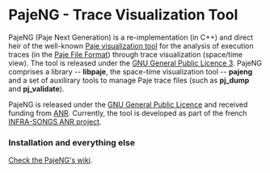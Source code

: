 PajeNG - Trace Visualization Tool
==================================

PajeNG (Paje Next Generation) is a re-implementation (in C++) and
direct heir of the well-known [Paje visualization
tool](http://paje.sf.net) for the analysis of execution traces (in the
[Paje File
Format](http://paje.sourceforge.net/download/publication/lang-paje.pdf))
through trace visualization (space/time view).  The tool is released
under the [GNU General Public Licence
3](http://www.gnu.org/licenses/gpl.html). PajeNG comprises a library --
__libpaje__, the space-time visualization tool -- __pajeng__ and a set of
auxilirary tools to manage Paje trace files (such as __pj_dump__ and
__pj_validate__).

PajeNG is released under the [GNU General Public
Licence](http://www.gnu.org/licenses/gpl.html) and received funding
from [ANR](http://www.agence-nationale-recherche.fr/). Currently, the
tool is developed as part of the french [INFRA-SONGS ANR
project](http://infra-songs.gforge.inria.fr/).

### Installation and everything else

[Check the PajeNG's wiki](https://github.com/schnorr/pajeng/wiki/).
